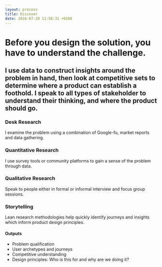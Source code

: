 ```yaml
---
layout: process
title: Discover
date: 2016-07-20 11:58:31 +0100
---
```


# Before you design the solution, you have to understand the challenge.

## I use data to construct insights around the problem in hand, then look at competitive sets to determine where a product can establish a foothold. I speak to all types of stakeholder to understand their thinking, and where the product should go.

### Desk Research
I examine the problem using a combination of Google-fu, market reports and data gathering.

### Quantitative Research
I use survey tools or community platforms to gain a sense of the problem through data.

### Qualitative Research
Speak to people either in formal or informal interview and focus group sessions.

### Storytelling
Lean research methodologies help quickly identify journeys and insights which inform product design principles.

<div class="process-results">
  <h4>Outputs</h4>
  <ul>
    <li>Problem qualification</li>
    <li>User archetypes and journeys</li>
    <li>Competitive understanding</li>
    <li>Design principles: Who is this for and why are we doing it?</li>
  </ul>
</div>
